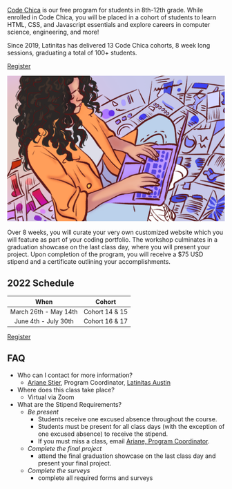 [Code Chica](./) is our free program for students in 8th-12th grade.
While enrolled in Code Chica, you will be placed in a cohort of students to
learn HTML, CSS, and Javascript essentials and explore careers in computer
science, engineering, and more!

Since 2019, Latinitas has delivered 13 Code Chica cohorts, 8 week long sessions,
graduating a total of 100+ students.

<a href="https://www.eventbrite.com/o/latinitas-nonprofit-organization-11797246680" class="button primary">Register</a>

![Chica Coding](/assets/images/chica-coding-side-view.png)

Over 8 weeks, you will curate your very own customized website which you will
feature as part of your coding portfolio. The workshop culminates in a
graduation showcase on the last class day, where you will present your project.
Upon completion of the program, you will receive a $75 USD stipend and a
certificate outlining your accomplishments.

## 2022 Schedule

| When | Cohort |
| :---: | :---: |
| March 26th - May 14th | Cohort 14 & 15 |
| June 4th - July 30th | Cohort 16 & 17 |

<a href="https://www.eventbrite.com/o/latinitas-nonprofit-organization-11797246680" class="button primary">Register</a>

## FAQ

* Who can I contact for more information?
  * [Ariane Stier](mailto:ariane@latinitasmagazine.org), Program Coordinator, [Latinitas Austin](https://latinitasonline.org/)
* Where does this class take place?
  * Virtual via Zoom
* What are the Stipend Requirements?
  * _Be present_
    * Students receive one excused absence throughout the course.
    * Students must be present for all class days (with the exception of one excused absence) to receive the stipend.
    * If you must miss a class, email [Ariane, Program Coordinator](mailto:ariane@latinitasmagazine.org).
  * _Complete the final project_
    * attend the final graduation showcase on the last class day and present your final project.
  * _Complete the surveys_
    * complete all required forms and surveys
